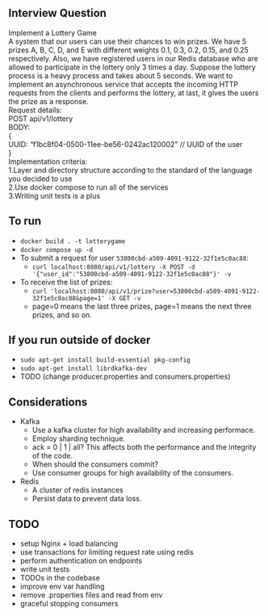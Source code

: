 ## Interview Question
Implement a Lottery Game  
A system that our users can use their chances to win prizes. We have 5 prizes A, B, C, D, and E with different weights 0.1,
0.3, 0.2, 0.15, and 0.25 respectively. Also, we have registered users in our Redis database who are allowed to participate in
the lottery only 3 times a day. Suppose the lottery process is a heavy process and takes about 5 seconds.
We want to implement an asynchronous service that accepts the incoming HTTP requests from the clients and performs
the lottery, at last, it gives the users the prize as a response.  
Request details:  
POST api/v1/lottery  
BODY:  
{  
UUID: “f1bc8f04-0500-11ee-be56-0242ac120002” // UUID of the user  
}  
Implementation criteria:  
1.Layer and directory structure according to the standard of the language you decided to use  
2.Use docker compose to run all of the services  
3.Writing unit tests is a plus  

## To run
- `docker build . -t lotterygame`
- `docker compose up -d`
- To submit a request for user `53800cbd-a509-4091-9122-32f1e5c0ac88`:
    - `curl localhost:8080/api/v1/lottery -X POST -d '{"user_id":"53800cbd-a509-4091-9122-32f1e5c0ac88"}' -v`
- To receive the list of prizes:
    - `curl 'localhost:8080/api/v1/prize?user=53800cbd-a509-4091-9122-32f1e5c0ac88&page=1' -X GET -v`
    - page=0 means the last three prizes, page=1 means the next three prizes, and so on.

## If you run outside of docker
- `sudo apt-get install build-essential pkg-config`
- `sudo apt-get install librdkafka-dev`
- TODO (change producer.properties and consumers.properties)

## Considerations
- Kafka
    - Use a kafka cluster for high availability and increasing performace.
    - Employ sharding technique.
    - ack = 0 | 1 | all? This affects both the performance and the integrity of the code.
    - When should the consumers commit?
    - Use consumer groups for high availability of the consumers.
- Redis
    - A cluster of redis instances
    - Persist data to prevent data loss.


## TODO
- setup Nginx + load balancing
- use transactions for limiting request rate using redis
- perform authentication on endpoints
- write unit tests
- TODOs in the codebase
- improve env var handling
- remove .properties files and read from env
- graceful stopping consumers
